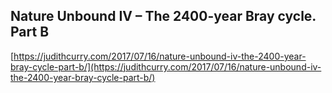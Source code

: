 ## Nature Unbound IV – The 2400-year Bray cycle. Part B
  
  [https://judithcurry.com/2017/07/16/nature-unbound-iv-the-2400-year-bray-cycle-part-b/](https://judithcurry.com/2017/07/16/nature-unbound-iv-the-2400-year-bray-cycle-part-b/)
